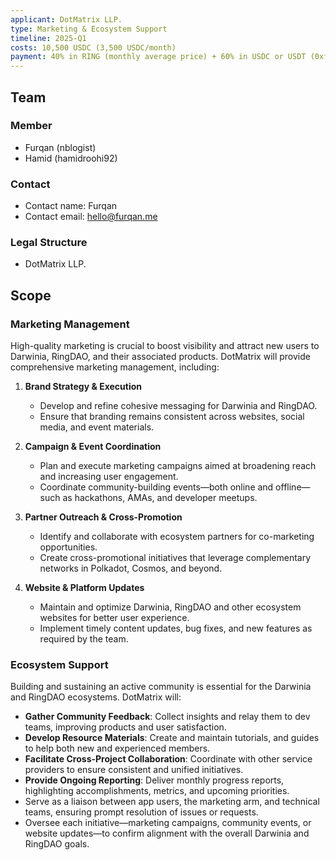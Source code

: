 ```yaml
---
applicant: DotMatrix LLP.
type: Marketing & Ecosystem Support
timeline: 2025-Q1
costs: 10,500 USDC (3,500 USDC/month)
payment: 40% in RING (monthly average price) + 60% in USDC or USDT (0xfurqan.eth (Arbitrium))
---
```


## Team

### Member

- Furqan (nblogist)
- Hamid (hamidroohi92)

### Contact

- Contact name: Furqan
- Contact email: hello@furqan.me

### Legal Structure

- DotMatrix LLP.

## Scope

### Marketing Management

High-quality marketing is crucial to boost visibility and attract new users to Darwinia, RingDAO, and their associated products. DotMatrix will provide comprehensive marketing management, including:

1. **Brand Strategy & Execution**  
   - Develop and refine cohesive messaging for Darwinia and RingDAO.  
   - Ensure that branding remains consistent across websites, social media, and event materials.

2. **Campaign & Event Coordination**  
   - Plan and execute marketing campaigns aimed at broadening reach and increasing user engagement.  
   - Coordinate community-building events—both online and offline—such as hackathons, AMAs, and developer meetups.

3. **Partner Outreach & Cross-Promotion**  
   - Identify and collaborate with ecosystem partners for co-marketing opportunities.  
   - Create cross-promotional initiatives that leverage complementary networks in Polkadot, Cosmos, and beyond.

4. **Website & Platform Updates**  
   - Maintain and optimize Darwinia, RingDAO and other ecosystem websites for better user experience.  
   - Implement timely content updates, bug fixes, and new features as required by the team.

### Ecosystem Support

Building and sustaining an active community is essential for the Darwinia and RingDAO ecosystems. DotMatrix will:

- **Gather Community Feedback**: Collect insights and relay them to dev teams, improving products and user satisfaction.  
- **Develop Resource Materials**: Create and maintain tutorials, and guides to help both new and experienced members.  
- **Facilitate Cross-Project Collaboration**: Coordinate with other service providers to ensure consistent and unified initiatives.  
- **Provide Ongoing Reporting**: Deliver monthly progress reports, highlighting accomplishments, metrics, and upcoming priorities.
- Serve as a liaison between app users, the marketing arm, and technical teams, ensuring prompt resolution of issues or requests.  
- Oversee each initiative—marketing campaigns, community events, or website updates—to confirm alignment with the overall Darwinia and RingDAO goals.

